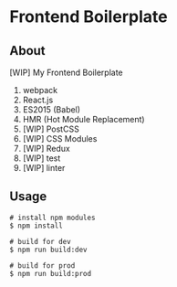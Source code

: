 # Frontend Boilerplate

## About

[WIP] My Frontend Boilerplate

1. webpack
1. React.js
1. ES2015 (Babel)
1. HMR (Hot Module Replacement)
1. [WIP] PostCSS
1. [WIP] CSS Modules
1. [WIP] Redux
1. [WIP] test
1. [WIP] linter

## Usage

```
# install npm modules
$ npm install

# build for dev 
$ npm run build:dev

# build for prod
$ npm run build:prod
```
